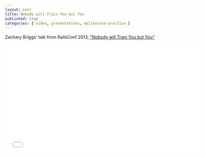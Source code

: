 ```yaml
---
layout: post
title: Nobody will Train You but You
published: true
categories: [ video, presentations, deliberate-practice ]
---
```


Zachary Briggs' talk from RailsConf 2013, ["Nobody will Train You but You"](http://www.confreaks.com/videos/2427-railsconf2013-nobody-will-train-you-but-you)

<iframe width="640" height="360" src="//www.youtube.com/embed/-0yajJLVbzw?feature=player_embedded" frameborder="0" allowfullscreen></iframe>
